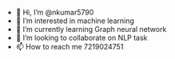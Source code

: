 - 👋 Hi, I’m @nkumar5790
- 👀 I’m interested in machine learning 
- 🌱 I’m currently learning Graph neural network
- 💞️ I’m looking to collaborate on NLP task
- 📫 How to reach me 7219024751

<!---
nkumar5790/nkumar5790 is a ✨ special ✨ repository because its `README.md` (this file) appears on your GitHub profile.
You can click the Preview link to take a look at your changes.
--->
